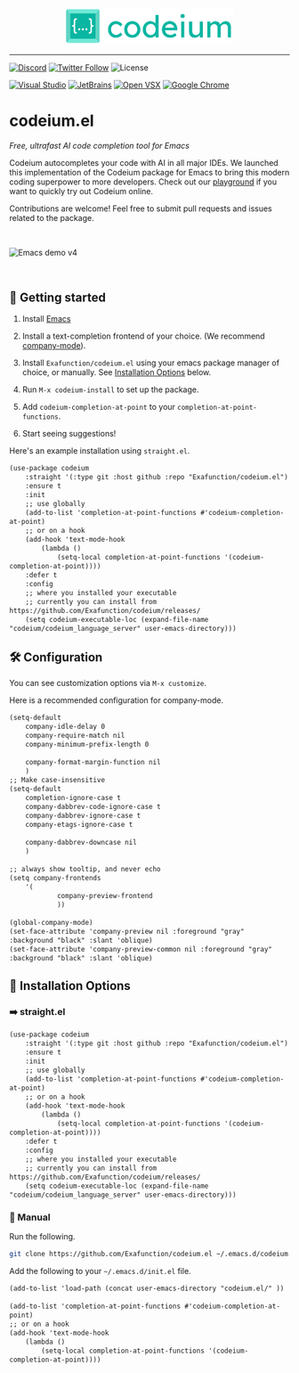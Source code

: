 <p align="center">
  <img width="300" alt="Codeium" src="codeium.svg"/>
</p>

---

[![Discord](https://img.shields.io/discord/1027685395649015980?label=community&color=5865F2&logo=discord&logoColor=FFFFFF)](https://discord.gg/3XFf78nAx5)
[![Twitter Follow](https://img.shields.io/badge/style--blue?style=social&logo=twitter&label=Follow%20%40codeiumdev)](https://twitter.com/intent/follow?screen_name=codeiumdev)
![License](https://img.shields.io/github/license/Exafunction/codeium.vim)

[![Visual Studio](https://img.shields.io/visual-studio-marketplace/i/Codeium.codeium?label=Visual%20Studio&logo=visualstudio)](https://marketplace.visualstudio.com/items?itemName=Codeium.codeium)
[![JetBrains](https://img.shields.io/jetbrains/plugin/d/20540?label=JetBrains)](https://plugins.jetbrains.com/plugin/20540-codeium/)
[![Open VSX](https://img.shields.io/open-vsx/dt/Codeium/codeium?label=Open%20VSX)](https://open-vsx.org/extension/Codeium/codeium)
[![Google Chrome](https://img.shields.io/chrome-web-store/users/hobjkcpmjhlegmobgonaagepfckjkceh?label=Google%20Chrome&logo=googlechrome&logoColor=FFFFFF)](https://chrome.google.com/webstore/detail/codeium/hobjkcpmjhlegmobgonaagepfckjkceh)

# codeium.el

_Free, ultrafast AI code completion tool for Emacs_

Codeium autocompletes your code with AI in all major IDEs. We launched this implementation of the Codeium package for Emacs to bring this modern coding superpower to more developers. Check out our [playground](https://www.codeium.com/playground) if you want to quickly try out Codeium online.

Contributions are welcome! Feel free to submit pull requests and issues related to the package.

<br />

![Emacs demo v4](https://user-images.githubusercontent.com/7545794/219252564-7ad530ee-ac72-4e29-9bec-c2bafb42efa8.gif)

<br />

## 🚀 Getting started

1. Install [Emacs](https://www.gnu.org/software/emacs/)

2. Install a text-completion frontend of your choice. (We recommend [company-mode](https://company-mode.github.io/)).

3. Install `Exafunction/codeium.el` using your emacs package manager of
   choice, or manually. See [Installation Options](#-installation-options) below.

4. Run `M-x codeium-install` to set up the package.

5. Add `codeium-completion-at-point` to your `completion-at-point-functions`.

6. Start seeing suggestions!

Here's an example installation using `straight.el`.

```elisp
(use-package codeium
    :straight '(:type git :host github :repo "Exafunction/codeium.el")
    :ensure t
    :init
    ;; use globally
    (add-to-list 'completion-at-point-functions #'codeium-completion-at-point)
    ;; or on a hook
    (add-hook 'text-mode-hook
        (lambda ()
            (setq-local completion-at-point-functions '(codeium-completion-at-point))))
    :defer t
    :config
    ;; where you installed your executable
    ;; currently you can install from https://github.com/Exafunction/codeium/releases/
    (setq codeium-executable-loc (expand-file-name "codeium/codeium_language_server" user-emacs-directory)))
```

## 🛠️ Configuration

You can see customization options via `M-x customize`.

Here is a recommended configuration for company-mode.

```elisp
(setq-default
    company-idle-delay 0
    company-require-match nil
    company-minimum-prefix-length 0

    company-format-margin-function nil
    )
;; Make case-insensitive
(setq-default
    completion-ignore-case t
    company-dabbrev-code-ignore-case t
    company-dabbrev-ignore-case t
    company-etags-ignore-case t

    company-dabbrev-downcase nil
    )

;; always show tooltip, and never echo
(setq company-frontends
    '(
            company-preview-frontend
            ))

(global-company-mode)
(set-face-attribute 'company-preview nil :foreground "gray" :background "black" :slant 'oblique)
(set-face-attribute 'company-preview-common nil :foreground "gray" :background "black" :slant 'oblique)
```

## 💾 Installation Options

### ➡️ straight.el

```elisp
(use-package codeium
    :straight '(:type git :host github :repo "Exafunction/codeium.el")
    :ensure t
    :init
    ;; use globally
    (add-to-list 'completion-at-point-functions #'codeium-completion-at-point)
    ;; or on a hook
    (add-hook 'text-mode-hook
        (lambda ()
            (setq-local completion-at-point-functions '(codeium-completion-at-point))))
    :defer t
    :config
    ;; where you installed your executable
    ;; currently you can install from https://github.com/Exafunction/codeium/releases/
    (setq codeium-executable-loc (expand-file-name "codeium/codeium_language_server" user-emacs-directory)))
```

### 💪 Manual

Run the following.

```bash
git clone https://github.com/Exafunction/codeium.el ~/.emacs.d/codeium.el
```

Add the following to your `~/.emacs.d/init.el` file.

```elisp
(add-to-list 'load-path (concat user-emacs-directory "codeium.el/" ))

(add-to-list 'completion-at-point-functions #'codeium-completion-at-point)
;; or on a hook
(add-hook 'text-mode-hook
    (lambda ()
        (setq-local completion-at-point-functions '(codeium-completion-at-point))))
```
